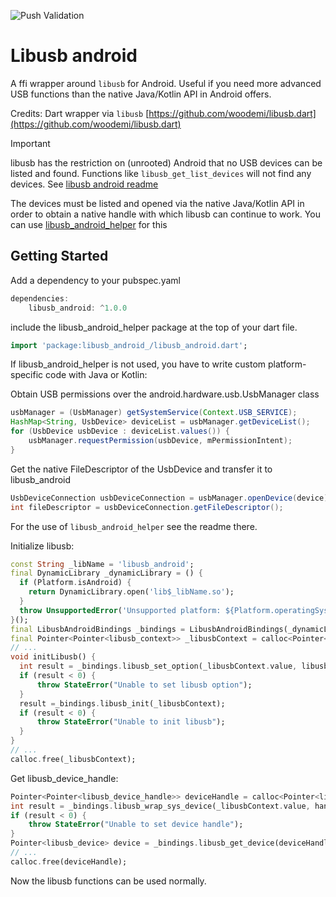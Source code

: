 ![Push Validation](https://github.com/scavanger/libusb_android/actions/workflows/dart.yml/badge.svg)
# Libusb android

A ffi wrapper around `libusb` for Android.
Useful if you need more advanced USB functions than the native Java/Kotlin API in Android offers.

Credits:
Dart wrapper via `libusb` [https://github.com/woodemi/libusb.dart](https://github.com/woodemi/libusb.dart)

> [!IMPORTANT]
> libusb has the restriction on (unrooted) Android that no USB devices can be listed and found.
> Functions like `libusb_get_list_devices` will not find any devices. 
> See [libusb android readme](https://github.com/libusb/libusb/blob/master/android/README)

The devices must be listed and opened via the native Java/Kotlin API in order to obtain a native handle with which libusb can continue to work. 
You can use [libusb_android_helper](https://pub.dev/packages/libusb_android_helper) for this 

## Getting Started

Add a dependency to your pubspec.yaml

```dart
dependencies:
	libusb_android: ^1.0.0
```

include the libusb_android_helper package at the top of your dart file.

```dart
import 'package:libusb_android_/libusb_android.dart';
```

If libusb_android_helper is not used, you have to write custom platform-specific code with Java or Kotlin:

Obtain USB permissions over the android.hardware.usb.UsbManager class
```java
usbManager = (UsbManager) getSystemService(Context.USB_SERVICE);
HashMap<String, UsbDevice> deviceList = usbManager.getDeviceList();
for (UsbDevice usbDevice : deviceList.values()) {
    usbManager.requestPermission(usbDevice, mPermissionIntent);
}
```

Get the native FileDescriptor of the UsbDevice and transfer it to libusb_android
```java
UsbDeviceConnection usbDeviceConnection = usbManager.openDevice(device);
int fileDescriptor = usbDeviceConnection.getFileDescriptor();
```

For the use of `libusb_android_helper` see the readme there.

Initialize libusb:
```dart
const String _libName = 'libusb_android';
final DynamicLibrary _dynamicLibrary = () {
  if (Platform.isAndroid) {
    return DynamicLibrary.open('lib$_libName.so');
  }
  throw UnsupportedError('Unsupported platform: ${Platform.operatingSystem}');
}();
final LibusbAndroidBindings _bindings = LibusbAndroidBindings(_dynamicLibrary);
final Pointer<Pointer<libusb_context>> _libusbContext = calloc<Pointer<libusb_context>>();
// ...
void initLibusb() {
  int result = _bindings.libusb_set_option(_libusbContext.value, libusb_option.LIBUSB_OPTION_NO_DEVICE_DISCOVERY);
  if (result < 0) {
      throw StateError("Unable to set libusb option");
  }
  result =_bindings.libusb_init(_libusbContext);
  if (result < 0) {
      throw StateError("Unable to init libusb");
  }
}
// ...
calloc.free(_libusbContext);
```

Get libusb_device_handle:
```dart
Pointer<Pointer<libusb_device_handle>> deviceHandle = calloc<Pointer<libusb_device_handle>>();
int result = _bindings.libusb_wrap_sys_device(_libusbContext.value, handle_from_native_android_api, deviceHandle);
if (result < 0) {
    throw StateError("Unable to set device handle");
}
Pointer<libusb_device> device = _bindings.libusb_get_device(deviceHandle.value);
// ...
calloc.free(deviceHandle);
```

Now the libusb functions can be used normally.
